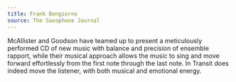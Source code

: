 ```yaml
---
title: Frank Bongiorno
source: The Saxophone Journal
---
```

McAllister and Goodson have teamed up to present a meticulously performed CD of new music with balance and precision of ensemble rapport, while their musical approach allows the music to sing and move forward effortlessly from the first note through the last note. In Transit does indeed move the listener, with both musical and emotional energy.